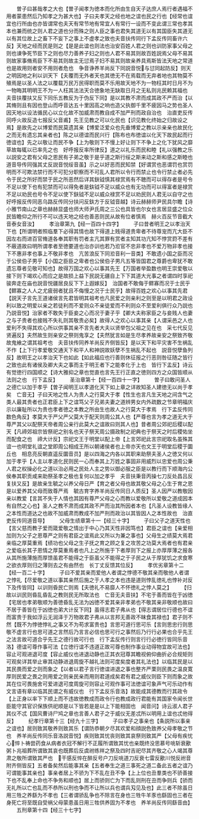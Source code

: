 <!-- { "loadSidebar": true } -->
　　曽子曰甚哉孝之大也【曽子闻孝为徳本而化所由生自天子达庶人焉行者遇福不用者蒙患然后乃知孝之为甚大也】子曰夫孝天之经也地之谊也民之行也【经常也谊宜也行所由也亦皆谓常也夫天有常节地有常宜人有常行一设而不变此谓三常也孝其本也兼而统之则人君之道也分而殊之则人臣之事也君失其道无以有其国臣失其道无以有其位故上之畜下不妄下之事上不虚孝之致也夫音扶传同行下孟反传同畜许六反】天地之经而民是则之【是是此谊也则法也治安百姓人君之则也训防家事父母之则也谏争死节臣下之则也尽力善养子妇之则也人君不易其则故百姓説焉父母不易其则故家事脩焉臣下不易其则故主无愆焉子妇不易其则故亲养具焉斯皆法天地之常道也是故用则者安不用则者危也　争音诤养羊尚反下同説音悦与愆同起防反】则天之明因地之利以训天下【夫覆而无外者天也其徳无不在焉载而无弃者地也其物莫不殖焉是以圣人法之以覆载万民万民得职而莫不乐用故天地不为一物枉其时日月不为一物晦其明明王不为一人枉其法法天合徳象地无缺取日月之无私则兆民赖其福也　夫音扶覆扶又反下同乐五教反为于伪反下同】是以其教不肃而成其政不严而治【以其脩则且有因也登山而呼音达五十里因高之响也造父执御千里不疲因马之势也圣人因天地以设法循民心以立化故不加威肃而教自成不加严刑而政自治也　治直吏反传同呼火故反造七报反父音甫】先王见教之可以化民也【识见教化终始之归故设之焉】是故先之以博爱而民莫遗其亲【博爱泛爱众也先垂博爱之教以示亲亲也故民化之而无有遗忘其亲者也】陈之以德谊而民兴行【陈布也布徳谊以化天下故民起而行徳谊也】先之以敬让而民不争【上为敬则下不慢上好让则下不争上之化下犹风之靡草故每辄以已率先之也　好呼报反率所律反】道之以礼乐而民和睦【礼以强教之乐以説安之君有父母之恩民有子弟之敬于是乎道之斯行绥之斯来动之斯和感之斯睦也　道音导传同强其丈反説音悦绥音虽】示之以好恶而民知禁【好谓赏也恶谓罚也赏罚明而不可欺法禁行而不可犯分职察而不可乱人君所以令行而禁止也令行禁止者必先令于民之所好而禁于民之所恶然后详其鈇钺慎其禄赏焉有不聴而可以得存者是号令不足以使下也有犯禁而可以得免者是鈇钺不足以威众也有无功而可以得富者是禄赏不足以劝民也号令不足以使下鈇钺不足以威众禄赏不足以劝民则人君无以自守之也　好呼报反传同恶乌路反传同分扶问反鈇方于反钺音越】诗云赫赫师尹民具尔瞻【诗小雅节南山之章也赫赫显盛也师大师尹氏周之三公也具皆也尔女也言居显盛之位众民皆瞻仰之所行不可以违天地之经也善恶则民从故有位者慎焉　赫火百反节音截大音泰女音汝】
　　孝治章第九【经一百四十四字】
　　子曰昔者明王之以孝治天下也【所谓明者照临羣下必得其情也故下得道上贱得道贵卑者不待尊宠而亢大臣不因左右而进百官脩道各奉其职有罚者主亢其罪有赏者主知其功亢知不悖赏罸不差有不蔽道故曰明所谓孝者至徳要道也治亦训也若乃涖官不忠非孝也不爱万物非孝也接下不惠非孝也事上不敬非孝也　亢苦浪反下同涖音利一音类】不敢遗小国之臣而况于公侯伯子男乎【小国之臣臣之卑者也公侯伯子男凡五等皆国君之尊爵也卑犹不敢遗忘尊者见敬可知也】故得万国之欢心以事其先王【万国者举盈数也明王崇爱敬以接下则下竭欢心而应之是故损上益下民説无疆自上下下其道大光事之者谓四时享祀骏奔走在庙也説音悦疆居良反下下上遐嫁反】　治国者不敢侮于鳏寡而况于士民乎【鳏寡之人人之尤疲弱者犹且不侮慢之况于士民乎】故得百姓之欢心以事其先君【説天子言先王道诸侯言先君皆明其祖考也凡民爱之则亲利之则至是以明君之政设利以致之明爱以亲之若徒利而不爱则众不亲徒爱而不利则众不至爱利俱行众乃説也　乃説音悦】治家者不敢失于臣妾之心而况于妻子乎【卿大夫称家臣之与妾贱人也妻之与子贵者也接贱不失礼则其敬贵必矣】故得人之欢心以事其亲【人谓采邑之人也爱利不失得其欢心所以供事其亲不言先者大夫以贤举包父祖之见在也　采七代反见贤遍反】夫然故生则亲安之祭则鬼享之【夫然犹言如是生尽孝养故亲安之祭致齐敬故鬼飨之谓其祖考也　夫音扶传同养羊尚反齐侧皆反】是以天下和平灾害不生祸乱不作【上下行孝爱敬交通天下和平人和神説故妖孽不生祸乱不起也　説音悦孽鱼列反】故明王之以孝治天下也如此【如此福应也行善则休征报之行恶则咎征随之皆行之致也此有诸侯及卿大夫之事而主于明王者下之能孝化于上也　皆行下孟反】诗云有觉徳行四国顺之【诗大雅抑之章也觉直也言先王行正直之徳则四方之众国皆顺从法则之也　行下孟反】
　　圣治章第十【经一百四十一字】
　　曽子曰敢问圣人之德亡以加于孝乎【曽子闻明王以孝道化天下如上章之详故知圣人建徳无以尚于孝矣　亡音无】子曰天地之性人为贵人之行莫大于孝【性生也言凡生天地之间含气之类人最其贵者也正君臣上下之谊笃父子兄弟夫妻之道辨男女内外疏数之节章明福庆示以廉耻所以为贵也孝者徳之本教之所由生也故人之行莫大于孝焉　行下孟反传同数色角反】孝莫大于严父严父莫大于配天则周公其人也【严尊也言为孝之道无大于尊严其父以配祭天帝者周公亲行此莫大之谊故曰则其人也】昔者周公郊祀后稷以配天【凡禘郊祖宗皆祭祀之别名也天子祭天周公摄政制之祀典也于祭天之时后稷佑坐而配食之也　禘大计反】宗祀文王于明堂以配上帝【上言郊祀此言宗祀取名虽殊其谊一也明堂礼谊之堂即周公相成王所以朝诸侯者也上帝亦天也文王于明堂后稷于圜丘也　相息亮反朝直遥反圜音员】是以四海之内各以其职来助祭夫圣人之徳又何以加于孝乎【人主以孝道化民则民一心而奉其上万姓之事固非用威烈以忠爱也周公秉人君之权操必化之道以治必用之民处人主之势以御必服之臣是以教行而下顺海内公侯奉其职贡咸来助祭圣孝之极也复何以加之孝乎　夫音扶秉音丙操七刀反处昌吕反复扶又反】是故亲生毓之以养父母日严【育之者父母也故其敬父母之心生于育之恩是以爱养其父母而致尊严焉　毓古育字养羊尚反传同日人质反】圣人因严以教敬因亲以教爱【言其不失于人情也其因有尊严父母之心而教以爱敬所以爱敬之道成因本有自然之心也】圣人之教不肃而成其政不严而治其所因者本也【凡圣人设教皆缘人之本性而道达之也故不加威肃而教成不加严刑而政治以其皆因人之本性故也　治直吏反传同道音导】
　　父母生绩章第十一【经三十字】
　　子曰父子之道天性也【言父慈而教子爱而箴爱敬之情出于中心乃其天性非因笃也】君臣之谊也【亲爱相加则为父子之恩尊严之则有君臣之谊焉此又所以为兼之事也】父母生之绩莫大焉君亲临之厚莫重焉【绩功也父母之生子抚之育之顾之复之攻苦之功莫大焉者也有君亲之爱临长其子恩情之厚莫重焉者也凡上之所施于下者厚则下之报上亦厚厚薄之报各从其所施薄施而厚馈虽君不能得之于臣虽父不能得之于子民之从于厚犹饥之求食寒之欲衣厚则归之薄则去之有由然也　长丁丈反馈其位反】
　　孝优劣章第十二【经一百二十字】
　　子曰不爱其亲而爱他人者谓之悖德不敬其亲而敬他人者谓之悖礼【尽爱敬之道以事其亲然后施之于人孝之本也违是道则悖乱徳礼也悖补对反下及传皆同】以训则昏民亡则焉【夫徳礼不易靡人不怀徳礼之悖人莫之】
　　【归故以训民则昏乱昏乱之教则民无所取法也　亡音无夫音扶】不宅于善而皆在于凶徳【宅居也孝弟敬顺为善徳昏乱无法为凶徳不爱其亲非孝弟也不敬其亲非敬顺也故曰不居于善皆在于凶徳也弟大计反下同】虽得志君子弗从也【得志谓居位行德也不谊而富贵于我如浮云无润泽于万物故君子弗从以言邦无善政不昧食其禄也】君子则不然【既不为悖徳悖礼之事又不为苟求富贵也】言思可道行思可乐【言则思忠行则思敬不虚言行也思可道之言然后乃言言必信也思可行之事然后乃行行必果也合乎先王之法言故可道合乎先王之德行故可行也　行下孟反传行则言行行必徳行皆同乐音洛】德谊可尊作事可法【立徳行谊不违道正故可尊也制作事业动得物宜故可法也】容止可观进退可度【容止威仪也进退动静也正其衣冠尊其瞻视俯仰曲折必合规矩则可观矣详其举止审其动静进退周旋不越礼法则可度矣度者其礼法也】以临其民是以其民畏而爱之则而象之【以者以君子言行徳谊进退之事也整齐严栗则民畏之温良寛厚则民爱之畏之则用爱之则亲民亲而用则君道成矣君有君之威仪则臣下则而象之故其在位可畏施舍可爱进退可度周旋可则容止可观作事可法徳谊可象声气可乐动作有文言语有章以临其民谓之有威仪也　行下孟反乐音洛】故能成其德教而行其政令【上正身以率下下顺上而不违故徳教成而政令行也教成政行君能有其国家令闻长世臣能守其官识保族供祀顺是以下皆若是是以上下能相固也　闻音问】诗云淑人君子其仪不忒【国风曹诗尸鸠之章也言善人君子之于威仪无差忒所以明用上谊也忒他得反】
　　纪孝行章第十三【经九十三字】
　　子曰孝子之事亲也【条説所以事亲之谊也】居则致其敬养则致其乐【谓防恭朝夕尽其欢爱和顔説色致养父母孝敬之节也　养羊尚反传同乐音洛説音悦】疾则致其忧丧则致其哀祭则致其严【父母有疾忧心悴卜祷尝药食从病者衣冠不解行不正履所谓致其忧也亲既终没思慕号咷斩衰歠粥卜兆祖葬所谓致其哀也既葬后反虞祔练祥之祭及四时吉祀尽其齐敬之心人竭其尊肃之敬所谓致其严也　干感反悴在醉反号户刀反咷道刀反衰七雷反歠川悦反祔音附齐侧皆反】五者备矣然后能事其亲【五者奉生之道三事死之道二备此五者之谊乃可谓能事其亲也】事亲者居上不骄为下不乱在丑不争【上上位也丑羣类也不骄善接下也不乱奉上命也不争务和顺也】居上而骄则亡为下而乱则刑在丑而争则兵【骄而无礼所以亡也乱而不恭所以刑也争而不让所以兵也谓兵刄见及也】此三者不除虽日用三牲之养繇为不孝也【三者谓骄乱争也不除言在身也三牲牛羊豕也繇固也三者在身死亡将至既自受祸父母蒙患虽日用三牲供养固为不孝也　养羊尚反传同繇音由】
　　五刑章第十四【经三十七字】
